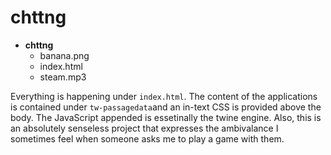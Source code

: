 chttng
======

- __chttng__
  - banana.png
  - index.html
  - steam.mp3
  
Everything is happening under `index.html`. The content of the applications is contained under `tw-passagedata`and an in-text CSS is provided above the body. The JavaScript appended is essetinally the twine engine. Also, this is an absolutely senseless project that expresses the ambivalance I sometimes feel when someone asks me to play a game with them.

